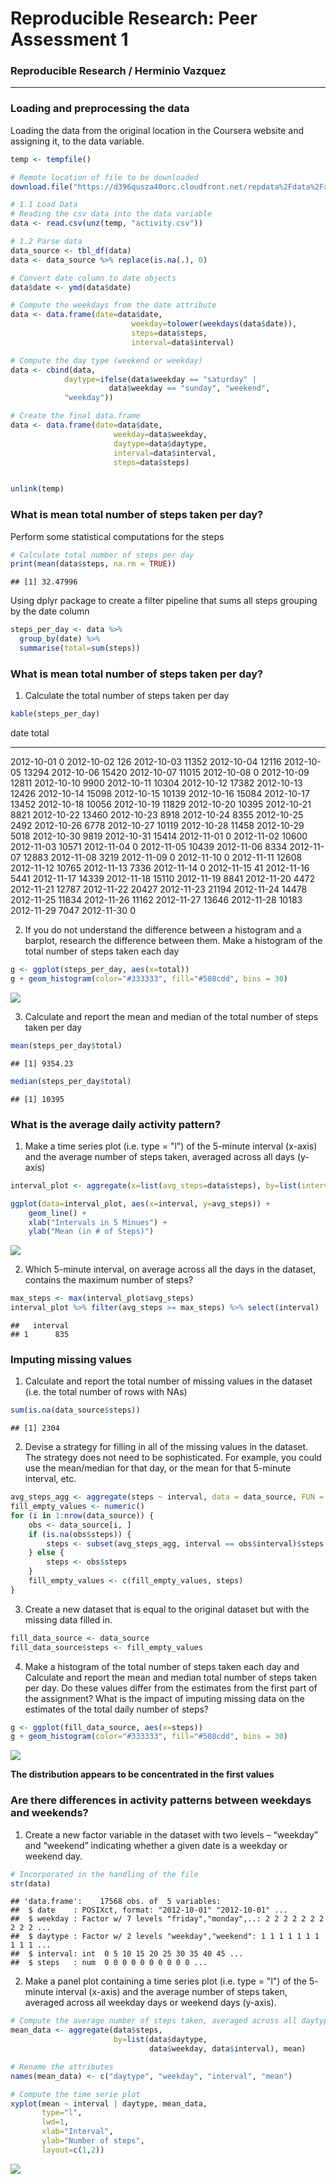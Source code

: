 # Reproducible Research: Peer Assessment 1

### Reproducible Research / Herminio Vazquez

***
### Loading and preprocessing the data
Loading the data from the original location in the Coursera website and assigning it, to the data variable.

```r
temp <- tempfile()

# Remote location of file to be downloaded
download.file("https://d396qusza40orc.cloudfront.net/repdata%2Fdata%2Factivity.zip",temp)

# 1.1 Load Data
# Reading the csv data into the data variable
data <- read.csv(unz(temp, "activity.csv"))

# 1.2 Parse data
data_source <- tbl_df(data)
data <- data_source %>% replace(is.na(.), 0)

# Convert date column to date objects
data$date <- ymd(data$date)

# Compute the weekdays from the date attribute
data <- data.frame(date=data$date, 
                           weekday=tolower(weekdays(data$date)), 
                           steps=data$steps, 
                           interval=data$interval)

# Compute the day type (weekend or weekday)
data <- cbind(data, 
            daytype=ifelse(data$weekday == "saturday" | 
                      data$weekday == "sunday", "weekend", 
            "weekday"))

# Create the final data.frame
data <- data.frame(date=data$date, 
                       weekday=data$weekday, 
                       daytype=data$daytype, 
                       interval=data$interval,
                       steps=data$steps)


unlink(temp)
```

### What is mean total number of steps taken per day?
Perform some statistical computations for the steps

```r
# Calculate total number of steps per day
print(mean(data$steps, na.rm = TRUE))
```

```
## [1] 32.47996
```

Using dplyr package to create a filter pipeline that sums all steps grouping by the date column

```r
steps_per_day <- data %>% 
  group_by(date) %>% 
  summarise(total=sum(steps))
```

### What is mean total number of steps taken per day?

1. Calculate the total number of steps taken per day

```r
kable(steps_per_day)
```



date          total
-----------  ------
2012-10-01        0
2012-10-02      126
2012-10-03    11352
2012-10-04    12116
2012-10-05    13294
2012-10-06    15420
2012-10-07    11015
2012-10-08        0
2012-10-09    12811
2012-10-10     9900
2012-10-11    10304
2012-10-12    17382
2012-10-13    12426
2012-10-14    15098
2012-10-15    10139
2012-10-16    15084
2012-10-17    13452
2012-10-18    10056
2012-10-19    11829
2012-10-20    10395
2012-10-21     8821
2012-10-22    13460
2012-10-23     8918
2012-10-24     8355
2012-10-25     2492
2012-10-26     6778
2012-10-27    10119
2012-10-28    11458
2012-10-29     5018
2012-10-30     9819
2012-10-31    15414
2012-11-01        0
2012-11-02    10600
2012-11-03    10571
2012-11-04        0
2012-11-05    10439
2012-11-06     8334
2012-11-07    12883
2012-11-08     3219
2012-11-09        0
2012-11-10        0
2012-11-11    12608
2012-11-12    10765
2012-11-13     7336
2012-11-14        0
2012-11-15       41
2012-11-16     5441
2012-11-17    14339
2012-11-18    15110
2012-11-19     8841
2012-11-20     4472
2012-11-21    12787
2012-11-22    20427
2012-11-23    21194
2012-11-24    14478
2012-11-25    11834
2012-11-26    11162
2012-11-27    13646
2012-11-28    10183
2012-11-29     7047
2012-11-30        0


2. If you do not understand the difference between a histogram and a barplot, research the difference between them. Make a histogram of the total number of steps taken each day


```r
g <- ggplot(steps_per_day, aes(x=total))
g + geom_histogram(color="#333333", fill="#508cdd", bins = 30)
```

![](PA1_template_files/figure-html/unnamed-chunk-6-1.png) 

3. Calculate and report the mean and median of the total number of steps taken per day


```r
mean(steps_per_day$total)
```

```
## [1] 9354.23
```

```r
median(steps_per_day$total)
```

```
## [1] 10395
```

### What is the average daily activity pattern?

1. Make a time series plot (i.e. type = "l") of the 5-minute interval (x-axis) and the average number of steps taken, averaged across all days (y-axis)


```r
interval_plot <- aggregate(x=list(avg_steps=data$steps), by=list(interval=data$interval), FUN=mean, na.rm=TRUE)

ggplot(data=interval_plot, aes(x=interval, y=avg_steps)) +
    geom_line() +
    xlab("Intervals in 5 Minues") +
    ylab("Mean (in # of Steps)") 
```

![](PA1_template_files/figure-html/unnamed-chunk-8-1.png) 

2. Which 5-minute interval, on average across all the days in the dataset, contains the maximum number of steps?


```r
max_steps <- max(interval_plot$avg_steps)
interval_plot %>% filter(avg_steps >= max_steps) %>% select(interval)
```

```
##   interval
## 1      835
```

### Imputing missing values

1. Calculate and report the total number of missing values in the dataset (i.e. the total number of rows with NAs)

```r
sum(is.na(data_source$steps))
```

```
## [1] 2304
```

2. Devise a strategy for filling in all of the missing values in the dataset. The strategy does not need to be sophisticated. For example, you could use the mean/median for that day, or the mean for that 5-minute interval, etc.


```r
avg_steps_agg <- aggregate(steps ~ interval, data = data_source, FUN = mean)
fill_empty_values <- numeric()
for (i in 1:nrow(data_source)) {
    obs <- data_source[i, ]
    if (is.na(obs$steps)) {
        steps <- subset(avg_steps_agg, interval == obs$interval)$steps
    } else {
        steps <- obs$steps
    }
    fill_empty_values <- c(fill_empty_values, steps)
}
```

3. Create a new dataset that is equal to the original dataset but with the missing data filled in.

```r
fill_data_source <- data_source
fill_data_source$steps <- fill_empty_values
```

4. Make a histogram of the total number of steps taken each day and Calculate and report the mean and median total number of steps taken per day. Do these values differ from the estimates from the first part of the assignment? What is the impact of imputing missing data on the estimates of the total daily number of steps?


```r
g <- ggplot(fill_data_source, aes(x=steps))
g + geom_histogram(color="#333333", fill="#508cdd", bins = 30)
```

![](PA1_template_files/figure-html/unnamed-chunk-13-1.png) 

**The distribution appears to be concentrated in the first values**

### Are there differences in activity patterns between weekdays and weekends?

1. Create a new factor variable in the dataset with two levels – “weekday” and “weekend” indicating whether a given date is a weekday or weekend day.


```r
# Incorporated in the handling of the file
str(data)
```

```
## 'data.frame':	17568 obs. of  5 variables:
##  $ date    : POSIXct, format: "2012-10-01" "2012-10-01" ...
##  $ weekday : Factor w/ 7 levels "friday","monday",..: 2 2 2 2 2 2 2 2 2 2 ...
##  $ daytype : Factor w/ 2 levels "weekday","weekend": 1 1 1 1 1 1 1 1 1 1 ...
##  $ interval: int  0 5 10 15 20 25 30 35 40 45 ...
##  $ steps   : num  0 0 0 0 0 0 0 0 0 0 ...
```

2. Make a panel plot containing a time series plot (i.e. type = "l") of the 5- minute interval (x-axis) and the average number of steps taken, averaged across all weekday days or weekend days (y-axis).


```r
# Compute the average number of steps taken, averaged across all daytype variable
mean_data <- aggregate(data$steps, 
                       by=list(data$daytype, 
                               data$weekday, data$interval), mean)

# Rename the attributes
names(mean_data) <- c("daytype", "weekday", "interval", "mean")

# Compute the time serie plot
xyplot(mean ~ interval | daytype, mean_data, 
       type="l", 
       lwd=1, 
       xlab="Interval", 
       ylab="Number of steps", 
       layout=c(1,2))
```

![](PA1_template_files/figure-html/unnamed-chunk-15-1.png) 
